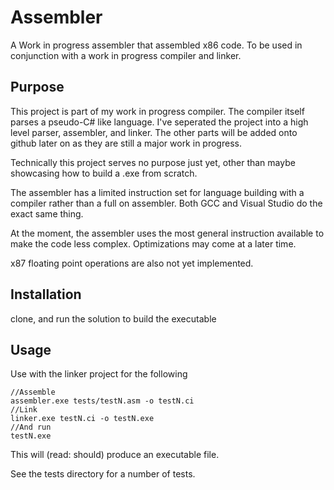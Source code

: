 # Assembler
A Work in progress assembler that assembled x86 code. To be used in conjunction with a work in progress compiler and linker.

## Purpose
This project is part of my work in progress compiler.
The compiler itself parses a pseudo-C# like language.
I've seperated the project into a high level parser, assembler, and linker. 
The other parts will be added onto github later on as they are still a major work in progress.

Technically this project serves no purpose just yet, other than maybe showcasing how to build a .exe from scratch.

The assembler has a limited instruction set for language building with a compiler rather than a full on assembler. Both GCC and Visual Studio do the exact same thing.

At the moment, the assembler uses the most general instruction available to make the code less complex. Optimizations may come at a later time.

x87 floating point operations are also not yet implemented.

## Installation
clone, and run the solution to build the executable

## Usage
Use with the linker project for the following

	//Assemble
	assembler.exe tests/testN.asm -o testN.ci
	//Link
	linker.exe testN.ci -o testN.exe
	//And run
	testN.exe
	
This will (read: should) produce an executable file.

See the tests directory for a number of tests.
